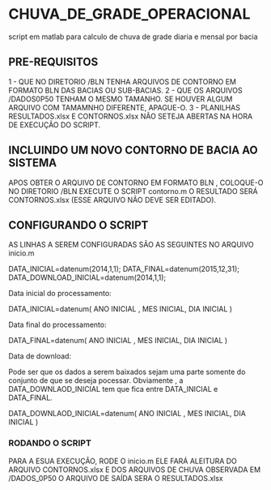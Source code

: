 # CHUVA_DE_GRADE_OPERACIONAL
script em matlab para calculo de chuva de grade diaria e mensal por bacia
## PRE-REQUISITOS 

1 - QUE NO DIRETORIO /BLN  TENHA ARQUIVOS DE CONTORNO EM FORMATO BLN DAS BACIAS OU SUB-BACIAS.
2 - QUE OS ARQUIVOS /DADOS0P50  TENHAM O MESMO TAMANHO. SE HOUVER ALGUM ARQUIVO COM TAMAMNHO DIFERENTE, APAGUE-O. 
3 - PLANILHAS RESULTADOS.xlsx E CONTORNOS.xlsx NÃO SETEJA ABERTAS NA HORA DE EXECUÇÃO DO SCRIPT. 

## INCLUINDO UM NOVO CONTORNO DE BACIA AO SISTEMA 

APOS OBTER O ARQUIVO DE CONTORNO EM FORMATO BLN , COLOQUE-O NO DIRETORIO /BLN 
EXECUTE O SCRIPT contorno.m 
O RESULTADO SERÁ CONTORNOS.xlsx (ESSE ARQUIVO NÃO DEVE SER EDITADO).

## CONFIGURANDO O SCRIPT 

AS LINHAS A SEREM CONFIGURADAS SÃO AS SEGUINTES NO ARQUIVO inicio.m 

DATA_INICIAL=datenum(2014,1,1);
DATA_FINAL=datenum(2015,12,31);        
DATA_DOWNLOAD_INICIAL=datenum(2014,1,1);

Data inicial do processamento:

DATA_INICIAL=datenum( ANO INICIAL , MES INICIAL, DIA INICIAL )

Data final do processamento:

DATA_FINAL=datenum( ANO INICIAL , MES INICIAL, DIA INICIAL )

Data de download:

Pode ser que os dados a serem baixados sejam uma parte somente do conjunto de que se deseja pocessar.
Obviamente , a DATA_DOWNLAOD_INICIAL tem que fica entre DATA_INICIAL e DATA_FINAL.  

DATA_DOWNLAOD_INICIAL=datenum( ANO INICIAL , MES INICIAL, DIA INICIAL )


### RODANDO O SCRIPT 

PARA A ESUA EXECUÇÃO, RODE O inicio.m 
ELE FARÁ ALEITURA DO ARQUIVO CONTORNOS.xlsx E DOS ARQUIVOS DE CHUVA OBSERVADA EM /DADOS_0P50 
O ARQUIVO DE SAÍDA SERA O RESULTADOS.xlsx













